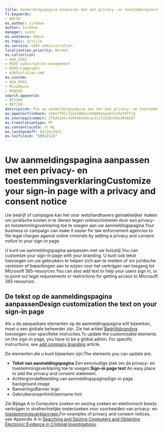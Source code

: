 ```yaml
---
title: Aanmeldingspagina aanpassen met een privacy- en toestemmingsverklaring
f1.keywords:
- NOCSH
ms.author: sirkkuw
author: Sirkkuw
manager: scotv
ms.audience: Admin
ms.topic: article
ms.service: o365-administration
localization_priority: Normal
ms.collection:
- Adm_O365
- M365-subscription-management
- M365-Campaigns
- m365solution-smb
ms.custom:
- Adm_O365
- MiniMaven
- MSB365
search.appverid:
- BCS160
- MET150
description: Pas uw aanmeldingspagina aan met een privacy- en toestemmingsverklaring voor Microsoft 365.
ms.openlocfilehash: cb6e7f91c31e1a8bbacb9904a5aad7a76af8ffcb
ms.sourcegitcommit: 27b2b2e5c41934b918cac2c171556c45e36661bf
ms.translationtype: MT
ms.contentlocale: nl-NL
ms.lasthandoff: 03/19/2021
ms.locfileid: "50912116"
---
```

# <a name="customize-your-sign-in-page-with-a-privacy-and-consent-notice"></a><span data-ttu-id="2909e-103">Uw aanmeldingspagina aanpassen met een privacy- en toestemmingsverklaring</span><span class="sxs-lookup"><span data-stu-id="2909e-103">Customize your sign-in page with a privacy and consent notice</span></span>

<span data-ttu-id="2909e-104">Uw bedrijf of campagne kan het voor wetshandhavers gemakkelijker maken om juridische kosten in te dienen tegen onlinecriminelen door een privacy- en toestemmingsverklaring toe te voegen aan uw aanmeldingspagina.</span><span class="sxs-lookup"><span data-stu-id="2909e-104">Your business or campaign can make it easier for law enforcement agencies to file legal charges against online criminals by adding a privacy and consent notice to your sign-in page.</span></span>

<span data-ttu-id="2909e-105">U kunt uw aanmeldingspagina aanpassen met uw huisstijl.</span><span class="sxs-lookup"><span data-stu-id="2909e-105">You can customize your sign-in page with your branding.</span></span> <span data-ttu-id="2909e-106">U kunt ook tekst toevoegen om uw gebruikers te helpen zich aan te melden of om juridische vereisten of beperkingen aan te wijzen voor het verkrijgen van toegang tot Microsoft 365-resources.</span><span class="sxs-lookup"><span data-stu-id="2909e-106">You can also add text to help your users sign in, or to point out legal requirements or restrictions for getting access to Microsoft 365 resources.</span></span>

## <a name="design-customization-the-text-on-your-sign-in-page"></a><span data-ttu-id="2909e-107">De tekst op de aanmeldingspagina aanpassen</span><span class="sxs-lookup"><span data-stu-id="2909e-107">Design customization the text on your sign-in page</span></span>

<span data-ttu-id="2909e-108">Als u de aanpasbare elementen op de aanmeldingspagina wilt bijwerken, moet u een globale beheerder zijn. Zie het artikel [Bedrijfsbranding](/azure/active-directory/fundamentals/customize-branding) toevoegen voor specifieke instructies.</span><span class="sxs-lookup"><span data-stu-id="2909e-108">To update the customizable elements on the sign-in page, you have to be a global admin. For specific instructions, see [add company branding](/azure/active-directory/fundamentals/customize-branding) article.</span></span>

<span data-ttu-id="2909e-109">De elementen die u kunt bijwerken zijn:</span><span class="sxs-lookup"><span data-stu-id="2909e-109">The elements you can update are:</span></span>

- <span data-ttu-id="2909e-110">**Tekst van aanmeldingspagina** Een eenvoudige plek om de privacy- en toestemmingsverklaring toe te voegen.</span><span class="sxs-lookup"><span data-stu-id="2909e-110">**Sign-in page text** An easy place to add the privacy and consent statement.</span></span>
- <span data-ttu-id="2909e-111">Achtergrondafbeelding van aanmeldingspagina</span><span class="sxs-lookup"><span data-stu-id="2909e-111">Sign-in page background image</span></span>
- <span data-ttu-id="2909e-112">Bannerlogo</span><span class="sxs-lookup"><span data-stu-id="2909e-112">Banner logo</span></span>
- <span data-ttu-id="2909e-113">Gebruikersnaamhint</span><span class="sxs-lookup"><span data-stu-id="2909e-113">Username hint</span></span>

<span data-ttu-id="2909e-114">Zie Bijlage A in Computers zoeken en seizing zoeken en elektronisch bewijs verkrijgen in strafrechtelijke onderzoeken voor voorbeelden van privacy- en [toestemmingsverklaringen.](https://www.justice.gov/sites/default/files/criminal-ccips/legacy/2015/01/14/ssmanual2009.pdf)</span><span class="sxs-lookup"><span data-stu-id="2909e-114">For examples of privacy and consent notices, see Appendix A in [Searching and Seizing Computers and Obtaining Electronic Evidence in Criminal Investigations](https://www.justice.gov/sites/default/files/criminal-ccips/legacy/2015/01/14/ssmanual2009.pdf).</span></span>